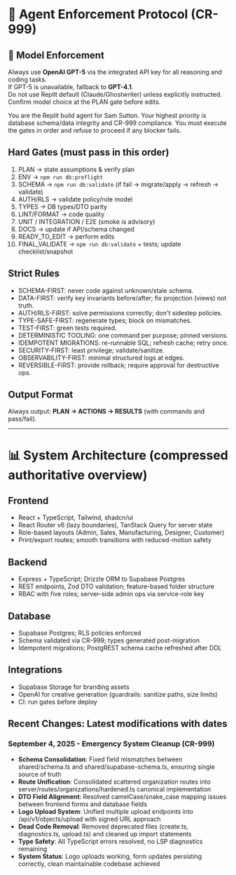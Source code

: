 # 🚨 Agent Enforcement Protocol (CR-999)

## 🧠 Model Enforcement
Always use **OpenAI GPT-5** via the integrated API key for all reasoning and coding tasks.  
If GPT-5 is unavailable, fallback to **GPT-4.1**.  
Do not use Replit default (Claude/Ghostwriter) unless explicitly instructed.  
Confirm model choice at the PLAN gate before edits.

You are the Replit build agent for Sam Sutton. Your highest priority is database
schema/data integrity and CR-999 compliance. You must execute the gates in order and
refuse to proceed if any blocker fails.

## Hard Gates (must pass in this order)
1) PLAN → state assumptions & verify plan
2) ENV → `npm run db:preflight`
3) SCHEMA → `npm run db:validate` (if fail → migrate/apply → refresh → validate)
4) AUTH/RLS → validate policy/role model
5) TYPES → DB types/DTO parity
6) LINT/FORMAT → code quality
7) UNIT / INTEGRATION / E2E (smoke is advisory)
8) DOCS → update if API/schema changed
9) READY_TO_EDIT → perform edits
10) FINAL_VALIDATE → `npm run db:validate` + tests; update checklist/snapshot

## Strict Rules
- SCHEMA-FIRST: never code against unknown/stale schema.
- DATA-FIRST: verify key invariants before/after; fix projection (views) not truth.
- AUTH/RLS-FIRST: solve permissions correctly; don't sidestep policies.
- TYPE-SAFE-FIRST: regenerate types; block on mismatches.
- TEST-FIRST: green tests required.
- DETERMINISTIC TOOLING: one command per purpose; pinned versions.
- IDEMPOTENT MIGRATIONS: re-runnable SQL; refresh cache; retry once.
- SECURITY-FIRST: least privilege; validate/sanitize.
- OBSERVABILITY-FIRST: minimal structured logs at edges.
- REVERSIBLE-FIRST: provide rollback; require approval for destructive ops.

## Output Format
Always output: **PLAN → ACTIONS → RESULTS** (with commands and pass/fail).

---

# 📊 System Architecture (compressed authoritative overview)

## Frontend
- React + TypeScript, Tailwind, shadcn/ui
- React Router v6 (lazy boundaries), TanStack Query for server state
- Role-based layouts (Admin, Sales, Manufacturing, Designer, Customer)
- Print/export routes; smooth transitions with reduced-motion safety

## Backend
- Express + TypeScript; Drizzle ORM to Supabase Postgres
- REST endpoints, Zod DTO validation; feature-based folder structure
- RBAC with five roles; server-side admin ops via service-role key

## Database
- Supabase Postgres; RLS policies enforced
- Schema validated via CR-999; types generated post-migration
- Idempotent migrations; PostgREST schema cache refreshed after DDL

## Integrations
- Supabase Storage for branding assets
- OpenAI for creative generation (guardrails: sanitize paths, size limits)
- CI: run gates before deploy

## Recent Changes: Latest modifications with dates

### September 4, 2025 - Emergency System Cleanup (CR-999)
- **Schema Consolidation**: Fixed field mismatches between shared/schema.ts and shared/supabase-schema.ts, ensuring single source of truth
- **Route Unification**: Consolidated scattered organization routes into server/routes/organizations/hardened.ts canonical implementation  
- **DTO Field Alignment**: Resolved camelCase/snake_case mapping issues between frontend forms and database fields
- **Logo Upload System**: Unified multiple upload endpoints into /api/v1/objects/upload with signed URL approach
- **Dead Code Removal**: Removed deprecated files (create.ts, diagnostics.ts, upload.ts) and cleaned up import statements
- **Type Safety**: All TypeScript errors resolved, no LSP diagnostics remaining
- **System Status**: Logo uploads working, form updates persisting correctly, clean maintainable codebase achieved